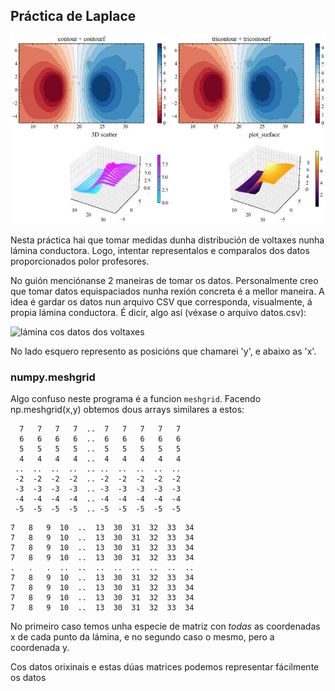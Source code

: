 ## Práctica de Laplace
![4 graficas da practica de Laplace feitas de forma distinta](imaxes/graficas.jpg)

Nesta práctica hai que tomar medidas dunha distribución de voltaxes nunha lámina 
conductora. Logo, intentar representalos e comparalos dos datos proporcionados
polor profesores. 

No guión menciónanse 2 maneiras de tomar os datos. Personalmente creo que tomar
datos equispaciados nunha rexión concreta é a mellor maneira. A idea é gardar
os datos nun arquivo CSV que corresponda, visualmente, á propia lámina
conductora. É dicir, algo así (véxase o arquivo datos.csv):

![lámina cos datos dos voltaxes](imaxes\lamina.jgp)

No lado esquero represento as posicións que chamarei 'y', e abaixo as 'x'.

### numpy.meshgrid
Algo confuso neste programa é a funcion `meshgrid`. Facendo np.meshgrid(x,y) obtemos
dous arrays similares a estos:

```
  7   7   7   7  ..  7   7   7   7   7  
  6   6   6   6  ..  6   6   6   6   6  
  5   5   5   5  ..  5   5   5   5   5  
  4   4   4   4  ..  4   4   4   4   4  
 ..  ..  ..  ..  .. ..  ..  ..  ..  ..  
 -2  -2  -2  -2  .. -2  -2  -2  -2  -2  
 -3  -3  -3  -3  .. -3  -3  -3  -3  -3  
 -4  -4  -4  -4  .. -4  -4  -4  -4  -4  
 -5  -5  -5  -5  .. -5  -5  -5  -5  -5  
```

```
7   8   9  10  ..  13  30  31  32  33  34
7   8   9  10  ..  13  30  31  32  33  34
7   8   9  10  ..  13  30  31  32  33  34
7   8   9  10  ..  13  30  31  32  33  34
.   .   .  ..  ..  ..  ..  ..  ..  ..  ..
7   8   9  10  ..  13  30  31  32  33  34
7   8   9  10  ..  13  30  31  32  33  34
7   8   9  10  ..  13  30  31  32  33  34
7   8   9  10  ..  13  30  31  32  33  34
```

No primeiro caso temos unha especie de matriz con _todas_ as coordenadas x de cada punto
da lámina, e no segundo caso o mesmo, pero a coordenada y.

Cos datos orixinais e estas dúas matrices podemos representar fácilmente os datos
